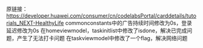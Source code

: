 原链接：https://developer.huawei.com/consumer/cn/codelabsPortal/carddetails/tutorials_NEXT-HealthyLife
commonconstants中的广告持续时间修改为0s，登录延迟修改为0s
在homeviewmodel，taskinitlist中修改了isdone，解决已完成问题，产生了无法打卡问题
在taskviewmodel中修改了一个flag，解决网络问题
